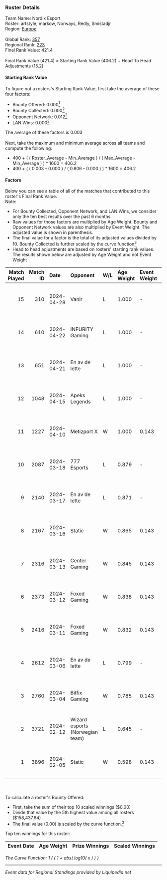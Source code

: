 ### Roster Details<br />
Team Name: Nordix Esport<br />
Roster: artstyle, markow, Norways, Redly, Smistadjr<br />
Region: [Europe]( ../standings_europe.md)<br />
<br />
Global Rank: [357](../standings_global.md)<br />
Regional Rank: [223]( ../standings_europe.md)<br />
Final Rank Value:  421.4<br />
<br />
Final Rank Value (421.4) = Starting Rank Value (406.2) + Head To Head Adjustments (15.2)<br />

#### Starting Rank Value<br />
To figure out a rosters's Starting Rank Value, first take the average of these four factors:<br />
- Bounty Offered: 0.000[<sup>1</sup>](#table2)
- Bounty Collected: 0.000[<sup>2</sup>](#table1)
- Opponent Network: 0.012[<sup>2</sup>](#table1)
- LAN Wins: 0.000[<sup>2</sup>](#table1)

The average of these factors is 0.003<br />
<br />
Next, take the maximum and minimum average across all teams and compute the following:<br />
- 400 + ( ( Roster_Average - Min_Average ) / ( Max_Average - Min_Average ) ) * 1600 = 406.2
- 400 + ( ( 0.003 - 0.000 ) / ( 0.806 - 0.000 ) ) * 1600 = 406.2


#### Factors<br />
Below you can see a table of all of the matches that contributed to this roster's Final Rank Value.<br />
Note:<br />

- For Bounty Collected, Opponent Network, and LAN Wins, we consider only the ten best results over the past 6 months.
- Raw values for those factors are multiplied by Age Weight. Bounty and Opponent Network values are also multiplied by Event Weight. The adjusted value is shown in parenthesis.
- The final value for a factor is the total of its adjusted values divided by 10. Bounty Collected is further scaled by the curve function[<sup>3</sup>](#curveFunction)
- Head to head adjustments are based on rosters' starting rank values. The results shown below are adjusted by Age Weight and not Event Weight
<span id="table1"></span><br />


| Match Played | Match ID | Date       | Opponent                        | W/L | Age Weight | Event Weight | Bounty Collected | Opponent Network | LAN Wins      | H2H Adj. | Roster                                      |
| -: | -: | :- | :- | :- | :- | :- | :- | :- | :- | -: | :- |
|           15 |      310 | 2024-04-28 | Vanir                           | L   | 1.000      | -            | -                | -                | -             |   -18.56 | artstyle, markow, Norways, Redly, Smistadjr |
|           14 |      610 | 2024-04-22 | INFURITY Gaming                 | L   | 1.000      | -            | -                | -                | -             |   -14.12 | artstyle, markow, Norways, Redly, Smistadjr |
|           13 |      651 | 2024-04-21 | En av de lette                  | L   | 1.000      | -            | -                | -                | -             |    -5.06 | artstyle, markow, Norways, Redly, Smistadjr |
|           12 |     1048 | 2024-04-15 | Apeks Legends                   | L   | 1.000      | -            | -                | -                | -             |   -18.29 | artstyle, markow, Norways, Redly, Smistadjr |
|           11 |     1227 | 2024-04-10 | Metizport X                     | W   | 1.000      | 0.143        | 0.000 (0.000)    | 0.300 (0.043)    | false (0.000) |    20.25 | artstyle, markow, Norways, Redly, Smistadjr |
|           10 |     2087 | 2024-03-18 | 777 Esports                     | L   | 0.879      | -            | -                | -                | -             |    -4.18 | artstyle, markow, Norways, Redly, Smistadjr |
|            9 |     2140 | 2024-03-17 | En av de lette                  | L   | 0.871      | -            | -                | -                | -             |    -4.57 | artstyle, markow, Norways, Redly, Smistadjr |
|            8 |     2167 | 2024-03-16 | Static                          | W   | 0.865      | 0.143        | 0.000 (0.000)    | 0.226 (0.028)    | false (0.000) |    15.05 | artstyle, markow, Norways, Redly, Smistadjr |
|            7 |     2316 | 2024-03-13 | Center Gaming                   | W   | 0.845      | 0.143        | 0.000 (0.000)    | 0.028 (0.003)    | false (0.000) |    11.66 | artstyle, markow, Norways, Redly, Smistadjr |
|            6 |     2373 | 2024-03-12 | Foxed Gaming                    | W   | 0.838      | 0.143        | 0.000 (0.000)    | 0.114 (0.014)    | false (0.000) |    11.52 | artstyle, markow, Norways, Redly, Smistadjr |
|            5 |     2416 | 2024-03-11 | Foxed Gaming                    | W   | 0.832      | 0.143        | 0.000 (0.000)    | 0.114 (0.014)    | false (0.000) |    12.31 | artstyle, markow, Norways, Redly, Smistadjr |
|            4 |     2612 | 2024-03-06 | En av de lette                  | L   | 0.799      | -            | -                | -                | -             |    -3.53 | artstyle, markow, Norways, Redly, Smistadjr |
|            3 |     2760 | 2024-03-04 | Bitfix Gaming                   | W   | 0.785      | 0.143        | 0.000 (0.000)    | 0.031 (0.003)    | false (0.000) |    11.39 | artstyle, markow, Norways, Redly, Smistadjr |
|            2 |     3721 | 2024-02-12 | Wizard esports (Norwegian team) | L   | 0.645      | -            | -                | -                | -             |   -10.69 | artstyle, markow, Norways, Redly, Smistadjr |
|            1 |     3896 | 2024-02-05 | Static                          | W   | 0.598      | 0.143        | 0.000 (0.000)    | 0.226 (0.019)    | false (0.000) |    12.03 | artstyle, markow, Norways, Redly, Smistadjr |

<br />
<span id="table2"></span><br />
To calculate a roster's Bounty Offered:<br />

- First, take the sum of their top 10 scaled winnings ($0.00)
- Divide that value by the 5th highest value among all rosters ($158,437.64)
- The final value (0.00) is scaled by the curve function.[<sup>3</sup>](#curveFunction)

Top ten winnings for this roster:<br />

| Event Date | Age Weight | Prize Winnings | Scaled Winnings |
| :- | -: | :- | :- |


<span id="curveFunction"></span>_The Curve Function: 1 / ( 1 + abs( log10( x ) ) )_<br />

---
_Event data for Regional Standings provided by Liquipedia.net_<br />
